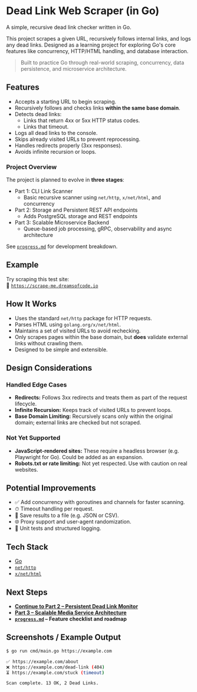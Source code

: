 # Dead Link Web Scraper (in Go)

A simple, recursive dead link checker written in Go.

This project scrapes a given URL, recursively follows internal links, and logs any dead links. Designed as a learning project for exploring Go's core features like concurrency, HTTP/HTML handling, and database interaction.

> Built to practice Go through real-world scraping, concurrency, data persistence, and microservice architecture.

## Features

- Accepts a starting URL to begin scraping.
- Recursively follows and checks links **within the same base domain**.
- Detects dead links:
  - Links that return 4xx or 5xx HTTP status codes.
  - Links that timeout.
- Logs all dead links to the console.
- Skips already visited URLs to prevent reprocessing.
- Handles redirects properly (3xx responses).
- Avoids infinite recursion or loops.

### Project Overview
The project is planned to evolve in **three stages**:

- Part 1: CLI Link Scanner
  - Basic recursive scanner using `net/http`, `x/net/html`, and concurrency
- Part 2: Storage and Persistent REST API endpoints
  - Adds PostgreSQL storage and REST endpoints
- Part 3: Scalable Microservice Backend
  - Queue-based job processing, gRPC, observability and async architecture

See [`progress.md`](./progress.md) for development breakdown.

## Example

Try scraping this test site:  
🔗 [`https://scrape-me.dreamsofcode.io`](https://scrape-me.dreamsofcode.io)

## How It Works

- Uses the standard `net/http` package for HTTP requests.
- Parses HTML using `golang.org/x/net/html`.
- Maintains a set of visited URLs to avoid rechecking.
- Only scrapes pages within the base domain, but **does** validate external links without crawling them.
- Designed to be simple and extensible.

##  Design Considerations

###  Handled Edge Cases

- **Redirects:** Follows 3xx redirects and treats them as part of the request lifecycle.
- **Infinite Recursion:** Keeps track of visited URLs to prevent loops.
- **Base Domain Limiting:** Recursively scans only within the original domain; external links are checked but not scraped.

###  Not Yet Supported

- **JavaScript-rendered sites:** These require a headless browser (e.g. Playwright for Go). Could be added as an expansion.
- **Robots.txt or rate limiting:** Not yet respected. Use with caution on real websites.

##  Potential Improvements

- ✅ Add concurrency with goroutines and channels for faster scanning.
- ⏱ Timeout handling per request.
- 📄 Save results to a file (e.g. JSON or CSV).
- 🌐 Proxy support and user-agent randomization.
- 🧪 Unit tests and structured logging.

## Tech Stack

- [Go](https://golang.org/)
- [`net/http`](https://pkg.go.dev/net/http)
- [`x/net/html`](https://pkg.go.dev/golang.org/x/net/html)

##  Next Steps
- **[Continue to Part 2 – Persistent Dead Link Monitor](./part2.md)**
- **[Part 3 – Scalable Media Service Architecture](./part3.md)**
- **[`progress.md`](./progress.md) – Feature checklist and roadmap**

## Screenshots / Example Output

```bash
$ go run cmd/main.go https://example.com

✅ https://example.com/about
❌ https://example.com/dead-link (404)
⏳ https://example.com/stuck (timeout)

Scan complete. 13 OK, 2 Dead Links.
```
